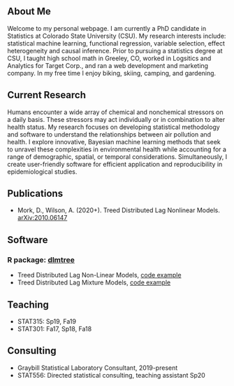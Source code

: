 ## About Me
Welcome to my personal webpage. I am currently a PhD candidate in Statistics at Colorado State University (CSU). My research interests include: statistical machine learning, functional regression, variable selection, effect heterogeneity and causal inference. Prior to pursuing a statistics degree at CSU, I taught high school math in Greeley, CO, worked in Logsitics and Analytics for Target Corp., and ran a web development and marketing company. In my free time I enjoy biking, skiing, camping, and gardening.

## Current Research
Humans encounter a wide array of chemical and nonchemical stressors on a daily basis. These stressors may act individually or in combination to alter health status. My research focuses on developing statistical methodology and software to understand the relationships between air pollution and health.  I explore innovative, Bayesian machine learning methods that seek to unravel these complexities in environmental health while accounting for a range of demographic, spatial, or temporal considerations. Simultaneously, I create user-friendly software for efficient application and reproducibility in epidemiological studies.

## Publications
- Mork, D., Wilson, A. (2020+). Treed Distributed Lag Nonlinear Models. [arXiv:2010.06147](https://arxiv.org/abs/2010.06147)

## Software
### R package: [dlmtree](https://github.com/danielmork/dlmtree)
- Treed Distributed Lag Non-Linear Models, [code example](https://danielmork.github.io/dlmtree/TDLNM_Example.html)
- Treed Distributed Lag Mixture Models, [code example](https://danielmork.github.io/dlmtree/TDLMM_Example.html)

## Teaching
- STAT315: Sp19, Fa19
- STAT301: Fa17, Sp18, Fa18

## Consulting
- Graybill Statistical Laboratory Consultant, 2019-present
- STAT556: Directed statistical consulting, teaching assistant Sp20
